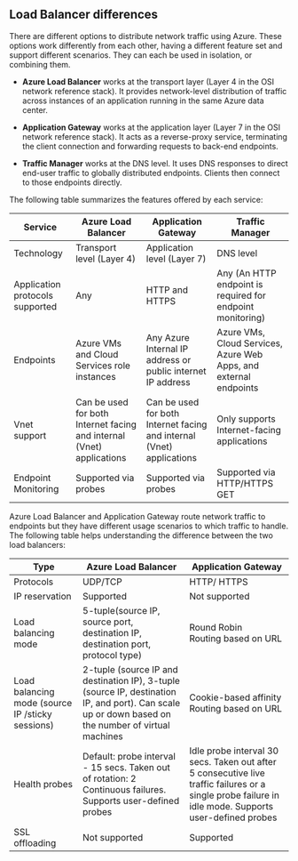 ## Load Balancer differences

There are different options to distribute network traffic using Azure. These options work differently from each other, having a different feature set and support different scenarios. They can each be used in isolation, or combining them.

- **Azure Load Balancer** works at the transport layer (Layer 4 in the OSI network reference stack). It provides network-level distribution of traffic across instances of an application running in the same Azure data center.

- **Application Gateway** works at the application layer (Layer 7 in the OSI network reference stack). It acts as a reverse-proxy service, terminating the client connection and forwarding requests to back-end endpoints.

- **Traffic Manager** works at the DNS level.  It uses DNS responses to direct end-user traffic to globally distributed endpoints. Clients then connect to those endpoints directly.

The following table summarizes the features offered by each service:

| Service | Azure Load Balancer | Application Gateway | Traffic Manager |
|---|---|---|---|
|Technology| Transport level (Layer 4) | Application level (Layer 7) | DNS level |
| Application protocols supported |	Any | HTTP and HTTPS | 	Any (An HTTP endpoint is required for endpoint monitoring) |
| Endpoints | Azure VMs and Cloud Services role instances | Any Azure Internal IP address or public internet IP address | Azure VMs, Cloud Services, Azure Web Apps, and external endpoints |
| Vnet support | Can be used for both Internet facing and internal (Vnet) applications | Can be used for both Internet facing and internal (Vnet) applications |	Only supports Internet-facing applications |
Endpoint Monitoring | Supported via probes | Supported via probes | Supported via HTTP/HTTPS GET | 

Azure Load Balancer and Application Gateway route network traffic to endpoints but they have different usage scenarios to which traffic to handle. The following table helps understanding the difference between the two load balancers:

| Type | Azure Load Balancer | Application Gateway |
|---|---|---|
| Protocols | UDP/TCP | HTTP/ HTTPS |
| IP reservation | Supported | Not supported | 
| Load balancing mode | 5-tuple(source IP, source port, destination IP, destination port, protocol type) | Round Robin<br>Routing based on URL | 
| Load balancing mode (source IP /sticky sessions) |  2-tuple (source IP and destination IP), 3-tuple (source IP, destination IP, and port). Can scale up or down based on the number of virtual machines | Cookie-based affinity<br>Routing based on URL |
| Health probes | Default: probe interval - 15 secs. Taken out of rotation: 2 Continuous failures. Supports user-defined probes | Idle probe interval 30 secs. Taken out after 5 consecutive live traffic failures or a single probe failure in idle mode. Supports user-defined probes | 
| SSL offloading | Not supported | Supported | 
